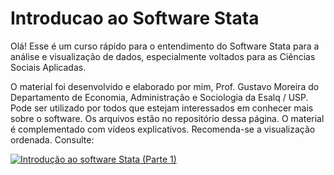 # Introducao ao Software Stata

Olá! Esse é um curso rápido para o entendimento do Software Stata para a análise e visualização de dados, especialmente voltados para as Ciências Sociais Aplicadas.

O material foi desenvolvido e elaborado por mim, Prof. Gustavo Moreira do Departamento de Economia, Administração e Sociologia da Esalq / USP. Pode ser utilizado por todos que estejam interessados em conhecer mais sobre o software. Os arquivos estão no repositório dessa página. O material é complementado com vídeos explicativos. Recomenda-se a visualização ordenada. Consulte:

[![Introdução ao software Stata (Parte 1)](https://markdown-videos-api.jorgenkh.no/url?url=https%3A%2F%2Fwww.youtube.com%2Fwatch%3Fv%3DGCFZStzzQDs%26ab_channel%3DGustavo)](https://www.youtube.com/watch?v=GCFZStzzQDs&ab_channel=Gustavo)



